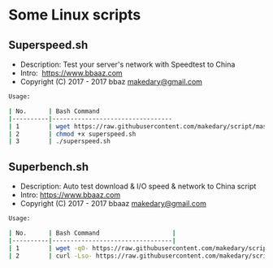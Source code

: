 # Some Linux scripts
## Superspeed.sh
- Description: Test your server's network with Speedtest to China
- Intro:  https://www.bbaaz.com
- Copyright (C) 2017 - 2017 bbaz <makedary@gmail.com>
 
```bash
Usage:

| No.      | Bash Command                    
|----------|---------------------------------
| 1        | wget https://raw.githubusercontent.com/makedary/script/master/superspeed.sh      
| 2        | chmod +x superspeed.sh
| 3        | ./superspeed.sh
```
## Superbench.sh
- Description: Auto test download & I/O speed & network to China script
- Intro:  https://www.bbaaz.com
- Copyright (C) 2017 - 2017 bbaaz <makedary@gmail.com>

```bash
Usage:

| No.      | Bash Command                    |
|----------|---------------------------------|
| 1        | wget -qO- https://raw.githubusercontent.com/makedary/script/master/superbench.sh | bash       |
| 2        | curl -Lso- https://raw.githubusercontent.com/makedary/script/master/superbench.sh | bash      |
```
 

